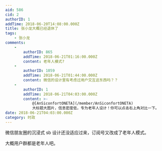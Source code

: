 ```yaml
---
aid: 586
cid: 2
authorID: 1
addTime: 2018-06-20T14:08:00.000Z
title: 张小龙大概已经退休了
tags:
    - 张小龙
comments:
    -
        authorID: 865
        addTime: 2018-06-21T01:16:00.000Z
        content: 老年人模式?
    -
        authorID: 1059
        addTime: 2018-06-21T01:44:00.000Z
        content: 微信的设计里有考虑过用户交互这东西吗？？
    -
        authorID: 1
        addTime: 2018-06-21T04:03:00.000Z
        content: >-
            @[AnSiconfortONETA](/member/AnSiconfortONETA)
            大标题大图片，信息密度低，专为老年人设计！你可以点击右上角对比一下。
date: 2018-06-21T04:03:00.000Z
category: 时政
---
```


微信朋友圈的沉浸式 sb 设计还没适应过来，订阅号又改成了老年人模式。

大概用户群都是老年人吧。
